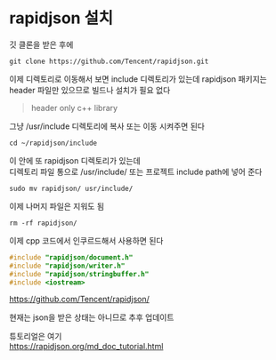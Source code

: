 # rapidjson 설치

깃 클론을 받은 후에 
```
git clone https://github.com/Tencent/rapidjson.git
```

이제 디렉토리로 이동해서 보면 include 디렉토리가 있는데 rapidjson 패키지는  
header 파일만 있으므로 빌드나 설치가 필요 없다   

> header only c++ library

그냥 /usr/include 디렉토리에 복사 또는 이동 시켜주면 된다     

```
cd ~/rapidjson/include
```
이 안에 또 rapidjson 디렉토리가 있는데  
디렉토리 파일 통으로 /usr/include/ 또는 프로젝트 include path에 넣어 준다 

```
sudo mv rapidjson/ usr/include/
```

이제 나머지 파일은 지워도 됨

```
rm -rf rapidjson/
```


이제 cpp 코드에서 인쿠르드해서 사용하면 된다 
```cpp
#include "rapidjson/document.h"
#include "rapidjson/writer.h"
#include "rapidjson/stringbuffer.h"
#include <iostream>
```


https://github.com/Tencent/rapidjson/

현재는 json을 받은 상태는 아니므로 추후 업데이트 

튜토리얼은  여기  
https://rapidjson.org/md_doc_tutorial.html

